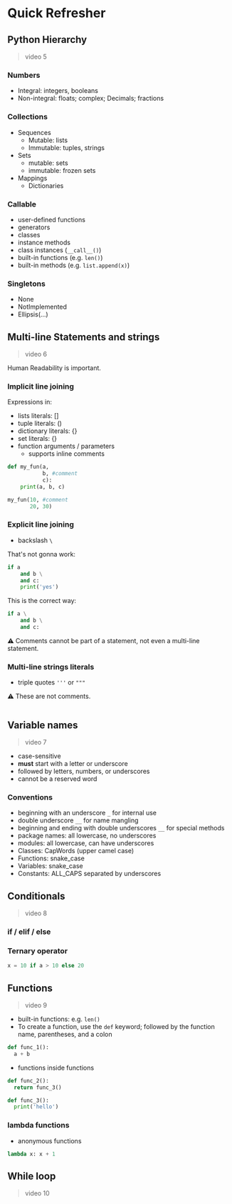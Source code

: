 # Quick Refresher

## Python Hierarchy 

>video 5

### Numbers

- Integral: integers, booleans
- Non-integral: floats; complex; Decimals; fractions

### Collections

- Sequences
  - Mutable: lists
  - Immutable: tuples, strings
- Sets
  - mutable: sets
  - immutable: frozen sets
- Mappings
  - Dictionaries
  
### Callable

- user-defined functions
- generators
- classes
- instance methods
- class instances (`__call__()`)
- built-in functions (e.g. `len()`)
- built-in methods (e.g. `list.append(x)`)

### Singletons

- None
- NotImplemented
- Ellipsis(...)

## Multi-line Statements and strings

>video 6

Human Readability is important.

### Implicit line joining

Expressions in:

- lists literals: []
- tuple literals: ()
- dictionary literals: {}
- set literals: {}
- function arguments / parameters
  - supports inline comments

```python
def my_fun(a,
           b, #comment
           c):
    print(a, b, c)

my_fun(10, #comment 
       20, 30)
```

### Explicit line joining

- backslash `\`

That's not gonna work:

```python
if a
    and b \
    and c:
    print('yes')
```

This is the correct way:

```python
if a \
    and b \
    and c:
```

:warning: Comments cannot be part of a statement, not even a multi-line statement.

### Multi-line strings literals

- triple quotes `'''` or `"""`

:warning: These are not comments.

```python

```

## Variable names

>video 7

- case-sensitive
- **must** start with a letter or underscore
- followed by letters, numbers, or underscores
- cannot be a reserved word

### Conventions

- beginning with an underscore `_` for internal use
- double underscore `__` for name mangling 
- beginning and ending with double underscores `__` for special methods
- package names: all lowercase, no underscores
- modules: all lowercase, can have underscores
- Classes: CapWords (upper camel case)
- Functions: snake_case
- Variables: snake_case
- Constants: ALL_CAPS separated by underscores
  
## Conditionals

>video 8

### if / elif / else

### Ternary operator

```python
x = 10 if a > 10 else 20
```

## Functions

>video 9

- built-in functions: e.g. `len()`
- To create a function, use the `def` keyword; followed by the function name, parentheses, and a colon

```python
def func_1():
  a + b
```

- functions inside functions

```python
def func_2():
  return func_3()

def func_3():
  print('hello')
```

### lambda functions

- anonymous functions

```python
lambda x: x + 1
```

## While loop

>video 10